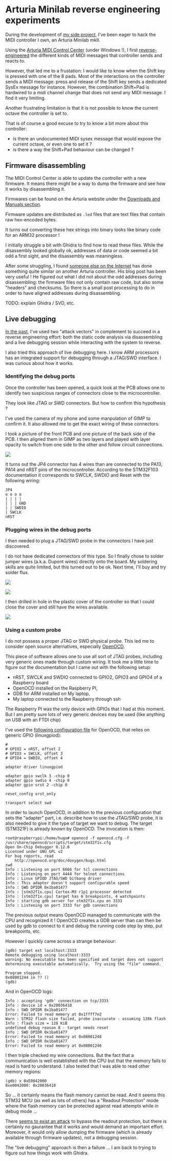 # Arturia Minilab reverse engineering experiments

During the development of [my side project](https://github.com/mhugo/noisyq/), I've been eager to hack the MIDI controller I own, an Arturia Minilab mkII.

Using the [Arturia MIDI Control Center](https://www.arturia.com/technology/mcc) (under Windows !), I first [reverse-engineered](https://github.com/mhugo/sysex) the different kinds of MIDI messages that controller sends and reacts to.

However, that led me to a frustation: I would like to know when the Shift key is pressed with one of the 8 pads. Most of the interactions on the controller sends a MIDI message: press and release of the Shift key sends a dedicated SysEx message for instance. However, the combination Shift+Pad is hardwired to a midi channel change that does not send any MIDI message. I find it very limiting.

Another frustrating limitation is that it is not possible to know the current octave the controller is set to.

That is of course a good excuse to try to know a bit more about this controller:
- is there an undocumented MIDI sysex message that would expose the current octave, or even one to set it ?
- is there a way the Shift+Pad behaviour can be changed ?

## Firmware disassembling

The MIDI Control Center is able to update the controller with a new firmware. It means there might be a way to dump the firmware and see how it works by disassembling it.

Firmwares can be found on the Arturia website under the [Downloads and Manuals section](https://www.arturia.com/support/downloads-manuals).

Firmware updates are distributed as `.led` files that are text files that contain raw hex-encoded bytes.

It turns out converting these hex strings into binary looks like binary code for an ARM32 processor !

I initially struggle a bit with Ghidra to find how to read these files. While the disassembly looked globally ok, addresses of data or code seemed a bit odd a first sight, and the disassembly was meaningless.

After some struggling, I found [someone else on the Internet](https://dsgruss.com/notes/2020/10/02/keystep1.html) has done something quite similar on another Arturia controller. His blog post has been very useful ! He figured out what I did not about the odd addresses during disassembling: the firmware files not only contain raw code, but also some "headers" and checksums. So there is a small post processing to do in order to have aligned addresses during disassembling.

TODO: explain Ghidra / SVD, etc.

## Live debugging

[In the past](https://ternet.fr/gdb_real_mode.html), I've used two "attack vectors" in complement to succeed in a reverse engineering effort: both the static code analysis via disassembling and a live debugging session while interacting with the system to reverse.

I also tried this approach of live debugging here. I know ARM processors has an integrated support for debugging through a JTAG/SWD interface. I was curious about how it works.

### Identifying the debug ports

Once the controller has been opened, a quick look at the PCB allows one to identify two suspicious ranges of connectors close to the microcontroller.

They look like JTAG or SWD connectors. But how to confirm this hypothesis ?

I've used the camera of my phone and some manpulation of GIMP to confirm it. It also allowed me to get the exact wiring of these connectors.

I took a picture of the front PCB and one picture of the back side of the PCB. I then aligned them in GIMP as two layers and played with layer opacity to switch from one side to the other and follow circuit connections.

![](img/gimp.jpg)

It turns out the JP4 connector has 4 wires than are connected to the PA13, PA14 and nRST pins of the microcontroller. According to the STM32F103 documentation it corresponds to SWCLK, SWDIO and Reset with the following wiring:

```
JP4
o o o o
| | | |
| | | GND
| | SWDIO
| SWCLK
nRST
```

### Plugging wires in the debug ports

I then needed to plug a JTAG/SWD probe in the connectors I have just discovered.

I do not have dedicated connectors of this type. So I finally chose to solder jumper wires (a.k.a. Dupont wires) directly onto the board. My soldering skills are quite limited, but this turned out to be ok. Next time, I'll buy and try solder flux.

![](img/solder1.jpg)

![](img/solder2.jpg)

I then drilled in hole in the plastic cover of the controller so that I could close the cover and still have the wires available.

![](img/solder_and_hole.jpg)


### Using a custom probe

I do not possess a proper JTAG or SWD physical probe. This led me to consider open source alternatives, especially [OpenOCD](https://openocd.org/).

This piece of software allows one to use all sort of JTAG probes, including very generic ones made through custom wiring.
It took me a little time to figure out the documentation but I came out with the following setup:
- nRST, SWCLK and SWDIO connected to GPIO2, GPIO3 and GPIO4 of a Raspberry board
- OpenOCD installed on the Raspberry PI,
- GDB for ARM installed on My laptop,
- My laptop connected to the Raspberry through ssh

The Raspberry PI was the only device with GPIOs that I had at this moment. But I am pretty sure lots of very generic devices may be used (like anything on USB with an FTDI chip)

I've used the [following configuration file](openocd.cfg) for OpenOCD, that relies on generic GPIO (linuxgpiod):
```
# 
# GPIO2 = nRST, offset 2
# GPIO3 = SWCLK, offset 3
# GPIO4 = SWDIO, offset 4

adapter driver linuxgpiod

adapter gpio swclk 3 -chip 0
adapter gpio swdio 4 -chip 0
adapter gpio srst 2 -chip 0

reset_config srst_only

transport select swd
```

In order to launch OpenOCD, in addition to the previous configuration that sets the "adapter" part, i.e. describe how to use the JTAG/SWD probe, it is also needed to give it the type of target we want to debug. The target (STM321F) is already known by OpenOCD. The invocation is then:

```
root@raspberrypi:/home/hugo# openocd -f openocd.cfg -f /usr/share/openocd/scripts/target/stm32f1x.cfg
Open On-Chip Debugger 0.12.0
Licensed under GNU GPL v2
For bug reports, read
	http://openocd.org/doc/doxygen/bugs.html
swd
Info : Listening on port 6666 for tcl connections
Info : Listening on port 4444 for telnet connections
Info : Linux GPIOD JTAG/SWD bitbang driver
Info : This adapter doesn't support configurable speed
Info : SWD DPIDR 0x1ba01477
Info : [stm32f1x.cpu] Cortex-M3 r1p1 processor detected
Info : [stm32f1x.cpu] target has 6 breakpoints, 4 watchpoints
Info : starting gdb server for stm32f1x.cpu on 3333
Info : Listening on port 3333 for gdb connections
```

The previous output means OpenOCD managed to communicate with the CPU and recognized it ! OpenOCD creates a GDB server than can then be used by gdb to connect to it and debug the running code step by step, put breakpoints, etc.

However I quickly came across a strange behaviour:
```
(gdb) target ext localhost:3333
Remote debugging using localhost:3333
warning: No executable has been specified and target does not support
determining executable automatically.  Try using the "file" command.

Program stopped.
0x08001244 in ?? ()
(gdb) 
```

And in OpenOCD logs:
```
Info : accepting 'gdb' connection on tcp/3333
Info : device id = 0x20036410
Info : SWD DPIDR 0x1ba01477
Error: Failed to read memory at 0x1ffff7e2
Warn : STM32 flash size failed, probe inaccurate - assuming 128k flash
Info : flash size = 128 KiB
undefined debug reason 8 - target needs reset
Info : SWD DPIDR 0x1ba01477
Error: Failed to read memory at 0x08001248
Info : SWD DPIDR 0x1ba01477
Error: Failed to read memory at 0x08001246
```

I then triple checked my wire connections. But the fact that a communication is well established with the CPU but that the memory fails to read is hard to understand.
I also tested that I was able to read other memory regions:

```
(gdb) x 0xE0042000
0xe0042000:	0x20036410
```

So ... it certainly means the flash memory cannot be read. And it seems this STM32 MCU (as well as lots of others) has a "Readout Protection" mode where the flash memory can be protected against read attempts while in debug mode ...

There [seems to exist an attack](https://www.usenix.org/system/files/woot20-paper-obermaier.pdf) to bypass the readout protection, but there is certainly no gaurantee that it works and would demand an important effort. Moreover, it would only allow dumping the firmware (which is already available through firmware updates), not a debugging session.

The "live debugging" approach is then a failure ... I am back to trying to figure out how things work with Ghidra.

